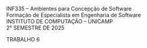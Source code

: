 INF335 – Ambientes para Concepção de Software  
Formação de Especialista em Engenharia de Software  
INSTITUTO DE COMPUTAÇÃO – UNICAMP  
2° SEMESTRE DE 2025  

TRABALHO 6
